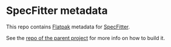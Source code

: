 
# SpecFitter metadata

This repo contains [Flatpak](https://flatpak.org/) metadata for [SpecFitter](https://github.com/e-j-w/SpecFitter).

See the [repo of the parent project](https://github.com/e-j-w/SpecFitter) for more info on how to build it.
